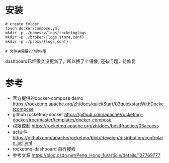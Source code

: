 # 安装

```shell
# create folder
touch docker-compose.yml
mkdir -p ./namesrv/logs/rocketmqlogs
mkdir -p ./broker/{logs,store,conf}
mkdir -p ./proxy/{logs,conf}

# 文件夹需要777的权限
```


dashboard已经很久没更新了，所以换了个镜像,
还有问题，待修复


# 参考
- 官方提供的docker-compose demo https://rocketmq.apache.org/zh/docs/quickStart/03quickstartWithDockercompose
- github rocketmq-docker https://github.com/apache/rocketmq-docker/tree/master/templates/docker-compose
- 权限控制 https://rocketmq.apache.org/zh/docs/bestPractice/03access
- acl文件 https://github.com/apache/rocketmq/blob/develop/distribution/conf/plain_acl.yml
- rocketmq-dashboard 自行搜索
- 参考文章 https://blog.csdn.net/Peng_Hong_fu/article/details/127769777
